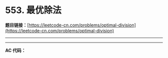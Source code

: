 # 553. 最优除法

**题目链接：**[https://leetcode-cn.com/problems/optimal-division](https://leetcode-cn.com/problems/optimal-division)

---

<Cards card="leetcode_553_optimal-division"></Cards>

---

**AC 代码：**

```java

```